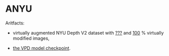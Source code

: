 # ANYU

Aritfacts:

- virtually augmented NYU Depth V2 dataset with [???](https://github.com/ABrain-One/ANYU/blob/main/README.md "") and [100](https://github.com/ABrain-One/ANYU/blob/main/README.md "") % virtually modified images, 

- [the VPD model checkpoint](https://github.com/ABrain-One/ANYU/blob/main/README.md "").
